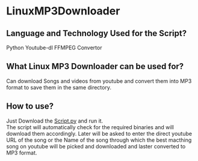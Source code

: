 # LinuxMP3Downloader

## Language and Technology Used for the Script?
  Python
  Youtube-dl
  FFMPEG Convertor
  
## What Linux MP3 Downloader can be used for?
  Can download Songs and videos from youtube and convert them into MP3 format to save them in the same directory.
 
## How to use?
  Just Download the <a href="https://github.com/Shreshth707/LinuxMP3Downloader/blob/master/script.py">Script.py</a> and run it. <br> The script will automatically check for the required binaries and will download them accordingly. Later will be asked to enter the direct youtube URL of the song or the Name of the song through which the best macthing song on youtube will be picked and downloaded and laster converted to MP3 format.
  

